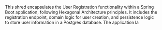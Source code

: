 This shred encapsulates the User Registration functionality within a Spring Boot application, following Hexagonal Architecture principles. It includes the registration endpoint, domain logic for user creation, and persistence logic to store user information in a Postgres database. The application la